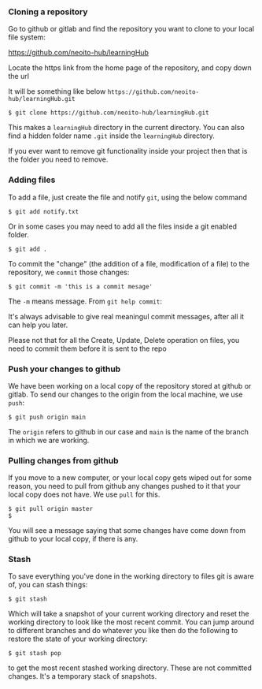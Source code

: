 ### Cloning a repository

Go to github or gitlab and find the repository you want to clone to your local file system:

https://github.com/neoito-hub/learningHub

Locate the https link from the home page of the repository, and copy down the url

It will be something like below `https://github.com/neoito-hub/learningHub.git`

```
$ git clone https://github.com/neoito-hub/learningHub.git
```

This makes a `learningHub` directory in the current directory.
You can also find a hidden folder name `.git` inside the `learningHub` directory.

If you ever want to remove git functionality inside your project then that is the folder you need to remove.

### Adding files

To add a file, just create the file and notify `git`, using the below command

```
$ git add notify.txt
```

Or in some cases you may need to add all the files inside a git enabled folder.

```
$ git add .
```

To commit the "change" (the addition of a file, modification of a file) to the repository, we `commit` those changes:

```
$ git commit -m 'this is a commit mesage'
```

The `-m` means message. From `git help commit`:

It's always advisable to give real meaningul commit messages, after all it can help you later.

Please not that for all the Create, Update, Delete operation on files, you need to commit them before it is sent to the repo

### Push your changes to github

We have been working on a local copy of the repository stored at github or gitlab. To send our changes to the origin from the local machine, we use `push`:

```
$ git push origin main
```

The `origin` refers to github in our case and `main` is the name of the branch in which we are working.

### Pulling changes from github

If you move to a new computer, or your local copy gets wiped out for some reason, you need to pull from github any changes pushed to it that your local copy does not have. We use `pull` for this.

```
$ git pull origin master
$
```

You will see a message saying that some changes have come down from github to your local copy, if there is any.

### Stash

To save everything you've done in the working directory to files git is aware of, you can stash things:

```
$ git stash
```

Which will take a snapshot of your current working directory and reset the working directory to look like the most recent commit. You can jump around to different branches and do whatever you like then do the following to restore the state of your working directory:

```
$ git stash pop
```

to get the most recent stashed working directory. These are not committed changes. It's a temporary stack of snapshots.
